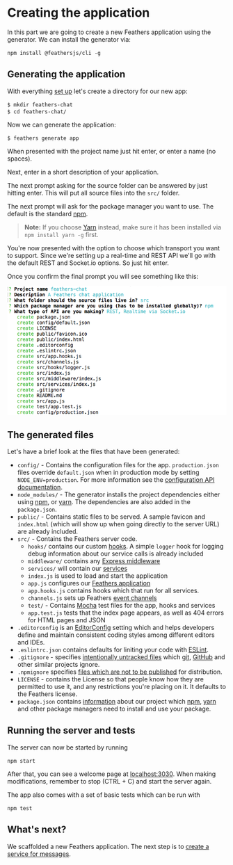 # Creating the application

In this part we are going to create a new Feathers application using the generator. We can install the generator via:

```
npm install @feathersjs/cli -g
```

## Generating the application

With everything [set up](../basics/setup.md) let's create a directory for our new app:

```
$ mkdir feathers-chat
$ cd feathers-chat/
```

Now we can generate the application:

```
$ feathers generate app
```

When presented with the project name just hit enter, or enter a name (no spaces).

Next, enter in a short description of your application.

The next prompt asking for the source folder can be answered by just hitting enter. This will put all source files into the `src/` folder.

The next prompt will ask for the package manager you want to use. The default is the standard [npm](https://www.npmjs.com/).

> **Note:** If you choose [Yarn](https://yarnpkg.com/en/) instead, make sure it has been installed via `npm install yarn -g` first.

You're now presented with the option to choose which transport you want to support. Since we're setting up a real-time and REST API we'll go with the default REST and Socket.io options. So just hit enter.

Once you confirm the final prompt you will see something like this:

![Final Configuration](./assets/creating.png)

## The generated files

Let's have a brief look at the files that have been generated:

- `config/` - Contains the configuration files for the app. `production.json` files override `default.json` when in production mode by setting `NODE_ENV=production`. For more information see the [configuration API documentation](../../api/configuration.md).
- `node_modules/` - The generator installs the project dependencies either using
[npm](https://docs.npmjs.com/), or [yarn](https://yarnpkg.com/en/). The dependencies are also added in the  `package.json`.
- `public/` - Contains static files to be served. A sample favicon and `index.html` (which will show up when going directly to the server URL) are already included.
- `src/` - Contains the Feathers server code.   
  - `hooks/` contains our custom [hooks](../basics/hooks.md). A simple `logger` hook for logging debug information about our service calls is already included
  - `middleware/` contains any [Express middleware](http://expressjs.com/en/guide/writing-middleware.html)
  - `services/` will contain our [services](../basics/services.md)
  - `index.js` is used to load and start the application
  - `app.js` configures our [Feathers application](../basics/starting.md)
  - `app.hooks.js` contains hooks which that run for all services.
  - `channels.js` sets up Feathers [event channels](../../api/channels.md)
  - `test/` - Contains [Mocha](https://mochajs.org/) test files for the app, hooks and services
  - `app.test.js` tests that the index page appears, as well as 404 errors for HTML pages and JSON
- `.editorconfig` is an [EditorConfig](http://editorconfig.org/) setting which and helps developers define and maintain consistent coding styles among different editors and IDEs.
- `.eslintrc.json` contains defaults for liniting your code with [ESLint](http://eslint.org/docs/user-guide/getting-started).
- `.gitignore` - specifies [intentionally untracked files](https://git-scm.com/docs/gitignore) which [git](https://git-scm.com/), [GitHub](https://github.com/) and other similar projects ignore.
- `.npmignore` specifies [files which are not to be published](https://docs.npmjs.com/misc/developers#keeping-files-out-of-your-package) for distribution.
- `LICENSE` - contains the License so that people know how they are permitted to use it, and any restrictions you're placing on it. It defaults to the Feathers license.
- `package.json` contains [information](https://docs.npmjs.com/files/package.json) about our project which [npm](https://docs.npmjs.com/), [yarn](https://yarnpkg.com/en/) and other package managers need to install and use your package.

## Running the server and tests

The server can now be started by running

```
npm start
```

After that, you can see a welcome page at [localhost:3030](http://localhost:3030). When making modifications, remember to stop (CTRL + C) and start the server again.

The app also comes with a set of basic tests which can be run with

```
npm test
```

## What's next?

We scaffolded a new Feathers application. The next step is to [create a service for messages](./service.md).

